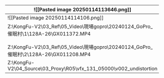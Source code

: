 
| ![[Pasted image 20250114113646.png]]                                                                                                                                 |
| -------------------------------------------------------------------------------------------------------------------------------------------------------------------- |
| ![[Pasted image 20250114114106.png]]                                                                                                                                 |
| Z:\KongFu-V2\03_Ref\05_Video\現場gopro\20240124_GoPro_催眠村\1\128A-26\GX011372.MP4<br><br>Z:\KongFu-V2\03_Ref\05_Video\現場gopro\20240124_GoPro_催眠村\2\128A-26\GX011208.MP4 |
| Z:\KongFu-V2\04_Source\03_Proxy\R05\vfx_131_05000\v002_undistortion                                                                                                  |
